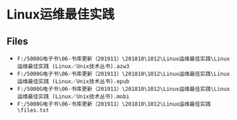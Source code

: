 # Linux运维最佳实践

## Files

- `F:/5000G电子书\06-书库更新（201911）\201810\1012\Linux运维最佳实践\Linux运维最佳实践 (Linux／Unix技术丛书).azw3`
- `F:/5000G电子书\06-书库更新（201911）\201810\1012\Linux运维最佳实践\Linux运维最佳实践 (Linux／Unix技术丛书).epub`
- `F:/5000G电子书\06-书库更新（201911）\201810\1012\Linux运维最佳实践\Linux运维最佳实践 (Linux／Unix技术丛书).mobi`
- `F:/5000G电子书\06-书库更新（201911）\201810\1012\Linux运维最佳实践\files.txt`
